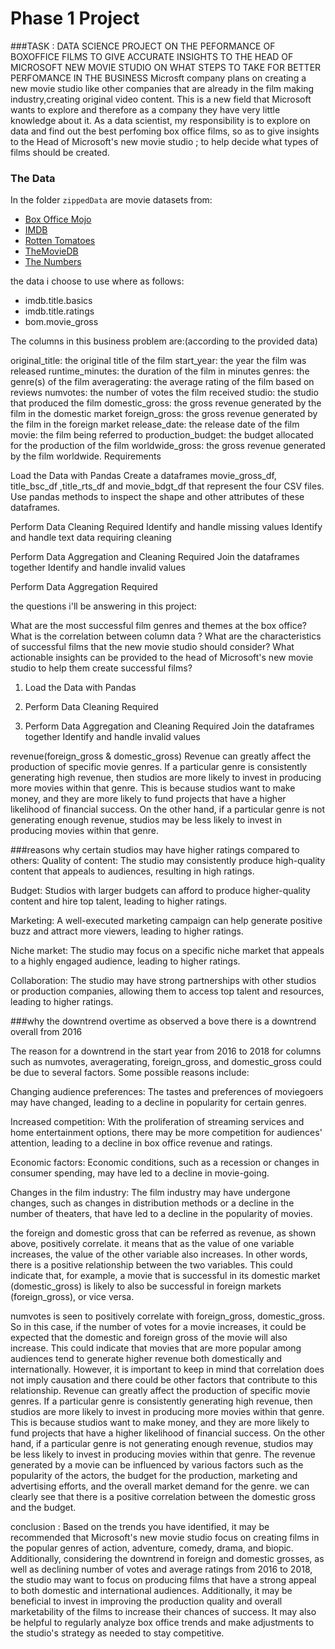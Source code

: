 # Phase 1 Project
###TASK : DATA SCIENCE PROJECT ON THE PEFORMANCE OF BOXOFFICE FILMS TO GIVE ACCURATE INSIGHTS TO THE HEAD OF MICROSOFT NEW MOVIE STUDIO ON WHAT STEPS TO TAKE FOR BETTER PERFOMANCE IN THE BUSINESS
Microsft company plans on creating a new movie studio like other companies that are already in the film making industry,creating original video content. This is a new field that Microsoft wants to explore and therefore as a company they have very little knowledge about it. As a data scientist, my responsibility is to explore on data and find out the best perfoming box office films, so as to give insights to the Head of Microsoft's new movie studio ; to help decide what types of films should be created.


### The Data

In the folder `zippedData` are movie datasets from:

* [Box Office Mojo](https://www.boxofficemojo.com/)
* [IMDB](https://www.imdb.com/)
* [Rotten Tomatoes](https://www.rottentomatoes.com/)
* [TheMovieDB](https://www.themoviedb.org/)
* [The Numbers](https://www.the-numbers.com/)

the data i choose to use where as follows:

* imdb.title.basics
* imdb.title.ratings
* bom.movie_gross

The columns in this business problem are:(according to the provided data)

original_title: the original title of the film
start_year: the year the film was released
runtime_minutes: the duration of the film in minutes
genres: the genre(s) of the film
averagerating: the average rating of the film based on reviews
numvotes: the number of votes the film received
studio: the studio that produced the film
domestic_gross: the gross revenue generated by the film in the domestic market
foreign_gross: the gross revenue generated by the film in the foreign market
release_date: the release date of the film
movie: the film being referred to
production_budget: the budget allocated for the production of the film
worldwide_gross: the gross revenue generated by the film worldwide.
Requirements

Load the Data with Pandas Create a dataframes movie_gross_df, title_bsc_df ,title_rts_df and movie_bdgt_df that represent the four CSV files. Use pandas methods to inspect the shape and other attributes of these dataframes.

Perform Data Cleaning Required Identify and handle missing values Identify and handle text data requiring cleaning

Perform Data Aggregation and Cleaning Required Join the dataframes together Identify and handle invalid values

Perform Data Aggregation Required

the questions i'll be answering in this project:

What are the most successful film genres and themes at the box office?
What is the correlation between column data ?
What are the characteristics of successful films that the new movie studio should consider?
What actionable insights can be provided to the head of Microsoft's new movie studio to help them create successful films?


1. Load the Data with Pandas

2. Perform Data Cleaning Required

3. Perform Data Aggregation and Cleaning Required Join the dataframes together Identify and handle invalid values

revenue(foreign_gross & domestic_gross)
Revenue can greatly affect the production of specific movie genres. If a particular genre is consistently generating high revenue, then studios are more likely to invest in producing more movies within that genre. This is because studios want to make money, and they are more likely to fund projects that have a higher likelihood of financial success. On the other hand, if a particular genre is not generating enough revenue, studios may be less likely to invest in producing movies within that genre.


###reasons why certain studios may have higher ratings compared to others:
Quality of content: The studio may consistently produce high-quality content that appeals to audiences, resulting in high ratings.

Budget: Studios with larger budgets can afford to produce higher-quality content and hire top talent, leading to higher ratings.

Marketing: A well-executed marketing campaign can help generate positive buzz and attract more viewers, leading to higher ratings.

Niche market: The studio may focus on a specific niche market that appeals to a highly engaged audience, leading to higher ratings.

Collaboration: The studio may have strong partnerships with other studios or production companies, allowing them to access top talent and resources, leading to higher ratings.



###why the downtrend overtime
as observed a bove there is a downtrend overall from 2016

The reason for a downtrend in the start year from 2016 to 2018 for columns such as numvotes, averagerating, foreign_gross, and domestic_gross could be due to several factors. Some possible reasons include:

Changing audience preferences: The tastes and preferences of moviegoers may have changed, leading to a decline in popularity for certain genres.

Increased competition: With the proliferation of streaming services and home entertainment options, there may be more competition for audiences' attention, leading to a decline in box office revenue and ratings.

Economic factors: Economic conditions, such as a recession or changes in consumer spending, may have led to a decline in movie-going.

Changes in the film industry: The film industry may have undergone changes, such as changes in distribution methods or a decline in the number of theaters, that have led to a decline in the popularity of movies.


the foreign and domestic gross that can be referred as revenue, as shown above, positively correlate.
it means that as the value of one variable increases, the value of the other variable also increases. In other words, there is a positive relationship between the two variables. This could indicate that, for example, a movie that is successful in its domestic market (domestic_gross) is likely to also be successful in foreign markets (foreign_gross), or vice versa.


numvotes is seen to positively correlate with foreign_gross, domestic_gross. So in this case, if the number of votes for a movie increases, it could be expected that the domestic and foreign gross of the movie will also increase. This could indicate that movies that are more popular among audiences tend to generate higher revenue both domestically and internationally. However, it is important to keep in mind that correlation does not imply causation and there could be other factors that contribute to this relationship.
Revenue can greatly affect the production of specific movie genres. If a particular genre is consistently generating high revenue, then studios are more likely to invest in producing more movies within that genre. This is because studios want to make money, and they are more likely to fund projects that have a higher likelihood of financial success. On the other hand, if a particular genre is not generating enough revenue, studios may be less likely to invest in producing movies within that genre. The revenue generated by a movie can be influenced by various factors such as the popularity of the actors, the budget for the production, marketing and advertising efforts, and the overall market demand for the genre. we can clearly see that there is a positive correlation between the domestic gross and the budget.

conclusion :
Based on the trends you have identified, it may be recommended that Microsoft's new movie studio focus on creating films in the popular genres of action, adventure, comedy, drama, and biopic. Additionally, considering the downtrend in foreign and domestic grosses, as well as declining number of votes and average ratings from 2016 to 2018, the studio may want to focus on producing films that have a strong appeal to both domestic and international audiences. Additionally, it may be beneficial to invest in improving the production quality and overall marketability of the films to increase their chances of success. It may also be helpful to regularly analyze box office trends and make adjustments to the studio's strategy as needed to stay competitive.
